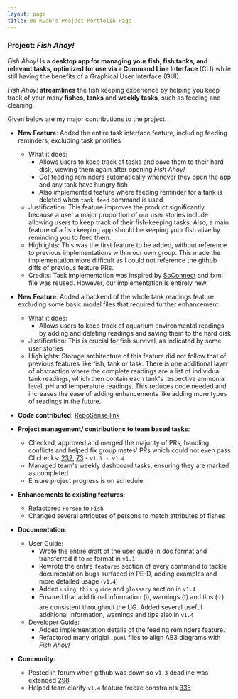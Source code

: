 ```yaml
---
layout: page
title: Bo Kuan's Project Portfolio Page
---
```


### Project: *Fish Ahoy!*

*Fish Ahoy!* Is a **desktop app for managing your fish, fish tanks, and relevant tasks, optimized for use via a Command
Line Interface** (CLI) while still having the benefits of a Graphical User Interface (GUI). <br>

*Fish Ahoy!* **streamlines** the fish keeping experience by helping you keep track of your many **fishes**, **tanks** and
**weekly tasks**, such as feeding and cleaning.

Given below are my major contributions to the project.

* **New Feature**: Added the entire task interface feature, including feeding reminders, excluding task priorities
  * What it does:
    * Allows users to keep track of tasks and save them to their hard disk, viewing them again after opening *Fish Ahoy!*
    * Get feeding reminders automatically whenever they open the app and any tank have hungry fish
    * Also implemented feature where feeding reminder for a tank is deleted when `tank feed` command is used
  * Justification: This feature improves the product significantly because a user a major proportion of our user stories include allowing
users to keep track of their fish-keeping tasks. Also, a main feature of a fish keeping app should be keeping your fish alive
by reminding you to feed them.
  * Highlights: This was the first feature to be added, without reference to previous implementations within our own group.
This made the implementation more difficult as I could not reference the github diffs of previous feature PRs.
  * Credits: Task implementation was inspired by [SoConnect](https://github.com/AY2223S1-CS2103T-W15-1/tp) and fxml file was reused. However, our implementation is entirely new.

* **New Feature**: Added a backend of the whole tank readings feature excluding some basic model files that required further enhancement
  * What it does:
    * Allows users to keep track of aquarium environmental readings by adding and deleting readings and saving them to the hard disk
  * Justification: This is crucial for fish survival, as indicated by some user stories
  * Highlights: Storage architecture of this feature did not follow that of previous features like fish, tank or task. There is
one additional layer of abstraction where the complete readings are a list of individual tank readings, which then contain
each tank's respective ammonia level, pH and temperature readings. This reduces code needed and increases the ease of adding enhancements
like adding more types of readings in the future.

* **Code contributed**: [RepoSense link](https://nus-cs2103-ay2223s2.github.io/tp-dashboard/?search=bokuant&breakdown=true&sort=groupTitle%20dsc&sortWithin=title&since=2023-02-17&timeframe=commit&mergegroup=&groupSelect=groupByRepos&checkedFileTypes=docs~functional-code~test-code~other)

* **Project management/ contributions to team based tasks**:
  * Checked, approved and merged the majority of PRs, handling conflicts and helped fix group mates' PRs which could not even
pass CI checks: [232](https://github.com/AY2223S2-CS2103T-T17-4/tp/pull/232), [73](https://github.com/AY2223S2-CS2103T-T17-4/tp/pull/73) - `v1.1 - v1.4`
  * Managed team's weekly dashboard tasks, ensuring they are marked as completed
  * Ensure project progress is on schedule

* **Enhancements to existing features**:
  * Refactored `Person` to `Fish`
  * Changed several attributes of persons to match attributes of fishes

* **Documentation**:
  * User Guide:
    * Wrote the entire draft of the user guide in doc format and transferred it to `md` format in `v1.1`
    * Rewrote the entire `features` section of every command to tackle documentation bugs surfaced in PE-D, adding examples and
more detailed usage (`v1.4`)
    * Added `using this guide` and `glossary` section in `v1.4`
    * Ensured that additional information (:information_source:), warnings (:exclamation:) and tips (:bulb:) are consistent
throughout the UG. Added several useful additional information, warnings and tips also in `v1.4`
  * Developer Guide:
    * Added implementation details of the feeding reminders feature.
    * Refactored many origial `.puml` files to align AB3 diagrams with *Fish Ahoy!*

* **Community**:
  * Posted in forum when github was down so `v1.3` deadline was extended [298](https://github.com/nus-cs2103-AY2223S2/forum/issues/298)
  * Helped team clarify `v1.4` feature freeze constraints [335](https://github.com/nus-cs2103-AY2223S2/forum/issues/335)

